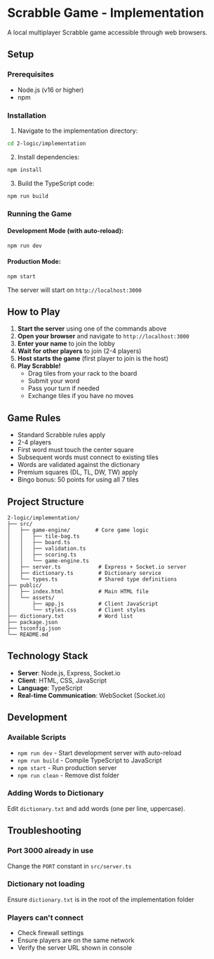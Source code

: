 # Scrabble Game - Implementation

A local multiplayer Scrabble game accessible through web browsers.

## Setup

### Prerequisites
- Node.js (v16 or higher)
- npm

### Installation

1. Navigate to the implementation directory:
```bash
cd 2-logic/implementation
```

2. Install dependencies:
```bash
npm install
```

3. Build the TypeScript code:
```bash
npm run build
```

### Running the Game

#### Development Mode (with auto-reload):
```bash
npm run dev
```

#### Production Mode:
```bash
npm start
```

The server will start on `http://localhost:3000`

## How to Play

1. **Start the server** using one of the commands above
2. **Open your browser** and navigate to `http://localhost:3000`
3. **Enter your name** to join the lobby
4. **Wait for other players** to join (2-4 players)
5. **Host starts the game** (first player to join is the host)
6. **Play Scrabble!**
   - Drag tiles from your rack to the board
   - Submit your word
   - Pass your turn if needed
   - Exchange tiles if you have no moves

## Game Rules

- Standard Scrabble rules apply
- 2-4 players
- First word must touch the center square
- Subsequent words must connect to existing tiles
- Words are validated against the dictionary
- Premium squares (DL, TL, DW, TW) apply
- Bingo bonus: 50 points for using all 7 tiles

## Project Structure

```
2-logic/implementation/
├── src/
│   ├── game-engine/        # Core game logic
│   │   ├── tile-bag.ts
│   │   ├── board.ts
│   │   ├── validation.ts
│   │   ├── scoring.ts
│   │   └── game-engine.ts
│   ├── server.ts            # Express + Socket.io server
│   ├── dictionary.ts        # Dictionary service
│   └── types.ts             # Shared type definitions
├── public/
│   ├── index.html           # Main HTML file
│   └── assets/
│       ├── app.js           # Client JavaScript
│       └── styles.css       # Client styles
├── dictionary.txt           # Word list
├── package.json
├── tsconfig.json
└── README.md
```

## Technology Stack

- **Server**: Node.js, Express, Socket.io
- **Client**: HTML, CSS, JavaScript
- **Language**: TypeScript
- **Real-time Communication**: WebSocket (Socket.io)

## Development

### Available Scripts

- `npm run dev` - Start development server with auto-reload
- `npm run build` - Compile TypeScript to JavaScript
- `npm start` - Run production server
- `npm run clean` - Remove dist folder

### Adding Words to Dictionary

Edit `dictionary.txt` and add words (one per line, uppercase).

## Troubleshooting

### Port 3000 already in use
Change the `PORT` constant in `src/server.ts`

### Dictionary not loading
Ensure `dictionary.txt` is in the root of the implementation folder

### Players can't connect
- Check firewall settings
- Ensure players are on the same network
- Verify the server URL shown in console

